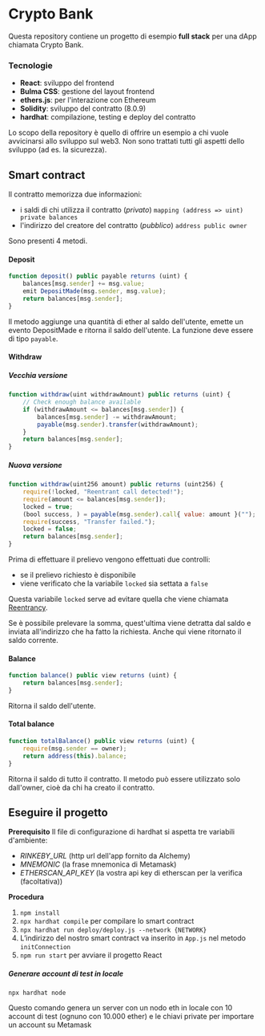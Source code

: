# Crypto Bank
Questa repository contiene un progetto di esempio **full stack** per una dApp chiamata Crypto Bank.

### Tecnologie
- **React**: sviluppo del frontend
- **Bulma CSS**: gestione del layout frontend
- **ethers.js**: per l'interazione con Ethereum
- **Solidity**: sviluppo del contratto (8.0.9)
- **hardhat**: compilazione, testing e deploy del contratto

Lo scopo della repository è quello di offrire un esempio a chi vuole avvicinarsi allo sviluppo sul web3. Non sono trattati tutti gli aspetti dello sviluppo (ad es. la sicurezza).

## Smart contract
Il contratto memorizza due informazioni:
- i saldi di chi utilizza il contratto (*privato*)
`mapping (address => uint) private balances`
- l'indirizzo del creatore del contratto (*pubblico*)
`address public owner`
    
Sono presenti 4 metodi.

#### Deposit
```js
function deposit() public payable returns (uint) {
    balances[msg.sender] += msg.value;
    emit DepositMade(msg.sender, msg.value);
    return balances[msg.sender];
}
```

Il metodo aggiunge una quantità di ether al saldo dell'utente, emette un evento DepositMade e ritorna il saldo dell'utente. La funzione deve essere di tipo `payable`.

#### Withdraw
##### Vecchia versione
```js
function withdraw(uint withdrawAmount) public returns (uint) {
    // Check enough balance available
    if (withdrawAmount <= balances[msg.sender]) {
        balances[msg.sender] -= withdrawAmount;
        payable(msg.sender).transfer(withdrawAmount);
    }
    return balances[msg.sender];
}
```

##### Nuova versione
```js
function withdraw(uint256 amount) public returns (uint256) {
    require(!locked, "Reentrant call detected!");
    require(amount <= balances[msg.sender]);
    locked = true;
    (bool success, ) = payable(msg.sender).call{ value: amount }("");
    require(success, "Transfer failed.");
    locked = false;
    return balances[msg.sender];
}
```

Prima di effettuare il prelievo vengono effettuati due controlli:
- se il prelievo richiesto è disponibile
- viene verificato che la variabile `locked` sia settata a `false`

Questa variabile `locked` serve ad evitare quella che viene chiamata [Reentrancy](https://consensys.net/diligence/blog/2019/09/stop-using-soliditys-transfer-now/).

Se è possibile prelevare la somma, quest'ultima viene detratta dal saldo e inviata all'indirizzo che ha fatto la richiesta. Anche qui viene ritornato il saldo corrente.

#### Balance
```js
function balance() public view returns (uint) {
    return balances[msg.sender];
}
```

Ritorna il saldo dell'utente.

#### Total balance
```js
function totalBalance() public view returns (uint) {
    require(msg.sender == owner);
    return address(this).balance;
}
```

Ritorna il saldo di tutto il contratto. Il metodo può essere utilizzato solo dall'owner, cioè da chi ha creato il contratto.

## Eseguire il progetto
**Prerequisito**
Il file di configurazione di hardhat si aspetta tre variabili d'ambiente:
- *RINKEBY_URL* (http url dell'app fornito da Alchemy)
- *MNEMONIC* (la frase mnemonica di Metamask)
- *ETHERSCAN_API_KEY* (la vostra api key di etherscan per la verifica (facoltativa))

**Procedura**
1. `npm install`
2. `npx hardhat compile` per compilare lo smart contract
3. `npx hardhat run deploy/deploy.js --network {NETWORK}`
4. L’indirizzo del nostro smart contract va inserito in `App.js` nel metodo `initConnection`
1. `npm run start` per avviare il progetto React

##### Generare account di test in locale
`npx hardhat node`

Questo comando genera un server con un nodo eth in locale con 10 account di test (ognuno con 10.000 ether) e le chiavi private per importare un account su Metamask